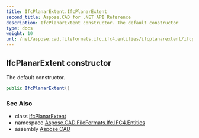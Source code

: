 ```yaml
---
title: IfcPlanarExtent.IfcPlanarExtent
second_title: Aspose.CAD for .NET API Reference
description: IfcPlanarExtent constructor. The default constructor
type: docs
weight: 10
url: /net/aspose.cad.fileformats.ifc.ifc4.entities/ifcplanarextent/ifcplanarextent/
---
```

## IfcPlanarExtent constructor

The default constructor.

```csharp
public IfcPlanarExtent()
```

### See Also

* class [IfcPlanarExtent](../)
* namespace [Aspose.CAD.FileFormats.Ifc.IFC4.Entities](../../ifcplanarextent/)
* assembly [Aspose.CAD](../../../)


